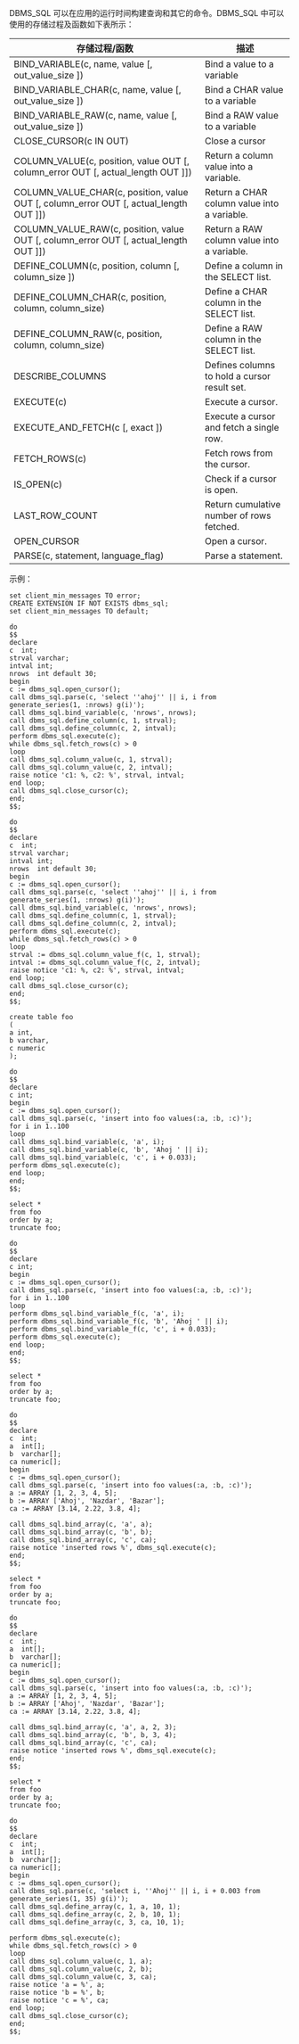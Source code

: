 
DBMS_SQL 可以在应用的运行时间构建查询和其它的命令。DBMS_SQL 中可以使用的存储过程及函数如下表所示：

| 存储过程/函数                                                | 描述                                         |
| ------------------------------------------------------------ | -------------------------------------------- |
| BIND_VARIABLE(c, name, value [, out_value_size ])            | Bind a value to a variable                   |
| BIND_VARIABLE_CHAR(c, name, value [, out_value_size ])       | Bind a CHAR value to a variable              |
| BIND_VARIABLE_RAW(c, name, value [, out_value_size ])        | Bind a RAW value to a variable               |
| CLOSE_CURSOR(c IN OUT)                                       | Close a cursor                               |
| COLUMN_VALUE(c, position, value OUT [, column_error OUT [, actual_length OUT ]]) | Return a column value into a variable.       |
| COLUMN_VALUE_CHAR(c, position, value OUT [, column_error OUT [, actual_length OUT ]]) | Return a CHAR column value into a variable.  |
| COLUMN_VALUE_RAW(c, position, value OUT [, column_error OUT [, actual_length OUT ]]) | Return a RAW column value into a variable.   |
| DEFINE_COLUMN(c, position, column [, column_size ])          | Define a column in the SELECT list.          |
| DEFINE_COLUMN_CHAR(c, position, column, column_size)         | Define a CHAR column in the SELECT list.     |
| DEFINE_COLUMN_RAW(c, position, column, column_size)          | Define a RAW column in the SELECT list.      |
| DESCRIBE_COLUMNS                                             | Defines columns to hold a cursor result set. |
| EXECUTE(c)                                                   | Execute a cursor.                            |
| EXECUTE_AND_FETCH(c [, exact ])                              | Execute a cursor and fetch a single row.     |
| FETCH_ROWS(c)                                                | Fetch rows from the cursor.                  |
| IS_OPEN(c)                                                   | Check if a cursor is open.                   |
| LAST_ROW_COUNT                                               | Return cumulative number of rows fetched.    |
| OPEN_CURSOR                                                  | Open a cursor.                               |
| PARSE(c, statement, language_flag)                           | Parse a statement.                           |

示例：
```
set client_min_messages TO error;
CREATE EXTENSION IF NOT EXISTS dbms_sql;
set client_min_messages TO default;
    
do
$$
declare
c  int;
strval varchar;
intval int;
nrows  int default 30;
begin
c := dbms_sql.open_cursor();
call dbms_sql.parse(c, 'select ''ahoj'' || i, i from generate_series(1, :nrows) g(i)');
call dbms_sql.bind_variable(c, 'nrows', nrows);
call dbms_sql.define_column(c, 1, strval);
call dbms_sql.define_column(c, 2, intval);
perform dbms_sql.execute(c);
while dbms_sql.fetch_rows(c) > 0
loop
call dbms_sql.column_value(c, 1, strval);
call dbms_sql.column_value(c, 2, intval);
raise notice 'c1: %, c2: %', strval, intval;
end loop;
call dbms_sql.close_cursor(c);
end;
$$;
    
do
$$
declare
c  int;
strval varchar;
intval int;
nrows  int default 30;
begin
c := dbms_sql.open_cursor();
call dbms_sql.parse(c, 'select ''ahoj'' || i, i from generate_series(1, :nrows) g(i)');
call dbms_sql.bind_variable(c, 'nrows', nrows);
call dbms_sql.define_column(c, 1, strval);
call dbms_sql.define_column(c, 2, intval);
perform dbms_sql.execute(c);
while dbms_sql.fetch_rows(c) > 0
loop
strval := dbms_sql.column_value_f(c, 1, strval);
intval := dbms_sql.column_value_f(c, 2, intval);
raise notice 'c1: %, c2: %', strval, intval;
end loop;
call dbms_sql.close_cursor(c);
end;
$$;
    
create table foo
(
a int,
b varchar,
c numeric
);
    
do
$$
declare
c int;
begin
c := dbms_sql.open_cursor();
call dbms_sql.parse(c, 'insert into foo values(:a, :b, :c)');
for i in 1..100
loop
call dbms_sql.bind_variable(c, 'a', i);
call dbms_sql.bind_variable(c, 'b', 'Ahoj ' || i);
call dbms_sql.bind_variable(c, 'c', i + 0.033);
perform dbms_sql.execute(c);
end loop;
end;
$$;
    
select *
from foo
order by a;
truncate foo;
    
do
$$
declare
c int;
begin
c := dbms_sql.open_cursor();
call dbms_sql.parse(c, 'insert into foo values(:a, :b, :c)');
for i in 1..100
loop
perform dbms_sql.bind_variable_f(c, 'a', i);
perform dbms_sql.bind_variable_f(c, 'b', 'Ahoj ' || i);
perform dbms_sql.bind_variable_f(c, 'c', i + 0.033);
perform dbms_sql.execute(c);
end loop;
end;
$$;
    
select *
from foo
order by a;
truncate foo;

do
$$
declare
c  int;
a  int[];
b  varchar[];
ca numeric[];
begin
c := dbms_sql.open_cursor();
call dbms_sql.parse(c, 'insert into foo values(:a, :b, :c)');
a := ARRAY [1, 2, 3, 4, 5];
b := ARRAY ['Ahoj', 'Nazdar', 'Bazar'];
ca := ARRAY [3.14, 2.22, 3.8, 4];
    
call dbms_sql.bind_array(c, 'a', a);
call dbms_sql.bind_array(c, 'b', b);
call dbms_sql.bind_array(c, 'c', ca);
raise notice 'inserted rows %', dbms_sql.execute(c);
end;
$$;
    
select *
from foo
order by a;
truncate foo;
    
do
$$
declare
c  int;
a  int[];
b  varchar[];
ca numeric[];
begin
c := dbms_sql.open_cursor();
call dbms_sql.parse(c, 'insert into foo values(:a, :b, :c)');
a := ARRAY [1, 2, 3, 4, 5];
b := ARRAY ['Ahoj', 'Nazdar', 'Bazar'];
ca := ARRAY [3.14, 2.22, 3.8, 4];
    
call dbms_sql.bind_array(c, 'a', a, 2, 3);
call dbms_sql.bind_array(c, 'b', b, 3, 4);
call dbms_sql.bind_array(c, 'c', ca);
raise notice 'inserted rows %', dbms_sql.execute(c);
end;
$$;
    
select *
from foo
order by a;
truncate foo;
    
do
$$
declare
c  int;
a  int[];
b  varchar[];
ca numeric[];
begin
c := dbms_sql.open_cursor();
call dbms_sql.parse(c, 'select i, ''Ahoj'' || i, i + 0.003 from generate_series(1, 35) g(i)');
call dbms_sql.define_array(c, 1, a, 10, 1);
call dbms_sql.define_array(c, 2, b, 10, 1);
call dbms_sql.define_array(c, 3, ca, 10, 1);
    
perform dbms_sql.execute(c);
while dbms_sql.fetch_rows(c) > 0
loop
call dbms_sql.column_value(c, 1, a);
call dbms_sql.column_value(c, 2, b);
call dbms_sql.column_value(c, 3, ca);
raise notice 'a = %', a;
raise notice 'b = %', b;
raise notice 'c = %', ca;
end loop;
call dbms_sql.close_cursor(c);
end;
$$;
```

    
